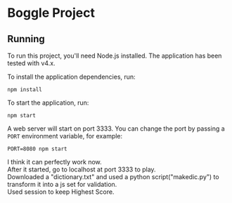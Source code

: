 Boggle Project
==============

Running
-------

To run this project, you'll need Node.js installed. The application has been tested with v4.x.

To install the application dependencies, run:

    npm install

To start the application, run:

    npm start

A web server will start on port 3333. You can change the port by passing a `PORT` environment variable, for example:

    PORT=8080 npm start

I think it can perfectly work now.  
After it started, go to localhost at port 3333 to play.  
Downloaded a "dictionary.txt" and used a python script("makedic.py") to transform it into a js set for validation.  
Used session to keep Highest Score.
